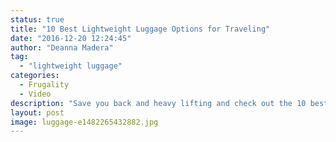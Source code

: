 ```yaml
---
status: true
title: "10 Best Lightweight Luggage Options for Traveling"
date: "2016-12-20 12:24:45"
author: "Deanna Madera"
tag:
  - "lightweight luggage"
categories:
  - Frugality
  - Video
description: "Save you back and heavy lifting and check out the 10 best lightweight luggage options for traveling"
layout: post
image: luggage-e1482265432882.jpg
---
```


<div wibbitz="wbtz-static-embed" wibbitz-autoplay="true" wibbitz-clip-id="b0b21d56d24374ce791117d8ca0929267" wibbitz-next="auto"></div><script>(function(d, s, id) {
	if (d.getElementById(id)) return;
	var js = d.createElement(s); js.id = id;
	js.src = '//cdn4.wibbitz.com/static.js';
	d.getElementsByTagName('body')[0].appendChild(js);
}(document, 'script', 'wibbitz-static-embed'));</script>
